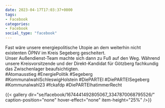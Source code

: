 ```yaml
---
date: 2023-04-17T17:03:37+0000
tags:
- Facebook
categories:
- Facebook
social_type: "facebook"
---
```


Fast wäre unsere energiepolitische Utopie an dem weiterhin nicht existenten ÖPNV im Kreis Segeberg gescheitert.  
Unser Außendienst-Team machte sich dann zu Fuß auf den Weg. Während unsere Kreisvorsitzende und der Direkt-Kandidat für Götzberg fachkundig das Zwischenlager beaufsichtigten.  
#Atomausstieg #EnergiePolitik #Segeberg #KommunalwahlSchleswigHolstein #DiePARTEI #DiePARTEISegeberg #Kommunalwahl23 #fckafdp #DiePARTEIhatimmerRecht


{{< gallery dir="se/facebook/1674441492805067_3347870068795526/" caption-position="none" hover-effect="none" item-height="25%" />}}


